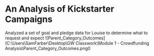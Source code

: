# An Analysis of Kickstarter Campaigns
Analyzed a set of goal and pledge data for Louise to determine what to request and expect
![Parent_Category_Outcomes](C:\Users\SamFarber\Desktop\GW Classwork\Module 1 - Crowdfunding Analysis\Parent_Category_Outcomes.png0

